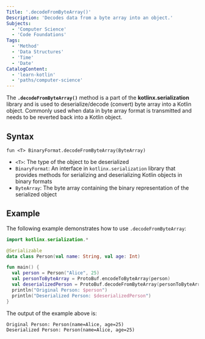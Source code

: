 ```yaml
---
Title: '.decodeFromByteArray()'
Description: 'Decodes data from a byte array into an object.'
Subjects:
  - 'Computer Science'
  - 'Code Foundations'
Tags:
  - 'Method'
  - 'Data Structures'
  - 'Time'
  - 'Date'
CatalogContent:
  - 'learn-kotlin'
  - 'paths/computer-science'
---
```


The **`.decodeFromByteArray()`** method is a part of the **kotlinx.serialization** library and is used to deserialize/decode (convert) byte array into a Kotlin object. Commonly used when data in byte array format is transmitted and needs to be reverted back into a Kotlin object. 

## Syntax

```pseudo
fun <T> BinaryFormat.decodeFromByteArray(ByteArray)
```

- `<T>`: The type of the object to be deserialized
- `BinaryFormat`: An interface in `kotlinx.serialization` library that provides methods for serializing and deserializing Kotlin objects in binary formats
- `ByteArray`: The byte array containing the binary representation of the serialized object

## Example

The following example demonstrates how to use `.decodeFromByteArray`:

```kotlin
import kotlinx.serialization.*

@Serializable
data class Person(val name: String, val age: Int)

fun main() {
  val person = Person("Alice", 25)
  val personToByteArray = ProtoBuf.encodeToByteArray(person)
  val deserializedPerson = ProtoBuf.decodeFromByteArray(personToByteArray)
  println("Original Person: $person")
  println("Deserialized Person: $deserializedPerson")
}
```

The output of the example above is:

```shell
Original Person: Person(name=Alice, age=25)
Deserialized Person: Person(name=Alice, age=25)
```
